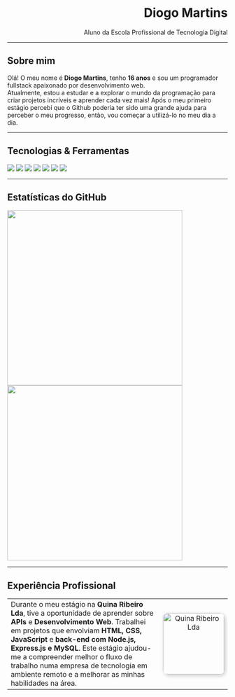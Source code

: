 <h1 align="Right">Diogo Martins</h1>

<p align="Right">
  Aluno da Escola Profissional de Tecnologia Digital
</p>

---

## Sobre mim
Olá! O meu nome é **Diogo Martins**, tenho **16 anos** e sou um programador fullstack apaixonado por desenvolvimento web.  
Atualmente, estou a estudar e a explorar o mundo da programação para criar projetos incríveis e aprender cada vez mais! 
Após o meu primeiro estágio percebi que o Github poderia ter sido uma grande ajuda para perceber o meu progresso, então, vou
começar a utilizá-lo no meu dia a dia.

---

##  Tecnologias & Ferramentas
<p align="left">
  <img src="https://img.shields.io/badge/HTML5-E34F26?style=for-the-badge&logo=html5&logoColor=white"/>
  <img src="https://img.shields.io/badge/CSS3-1572B6?style=for-the-badge&logo=css3&logoColor=white"/>
  <img src="https://img.shields.io/badge/JavaScript-F7DF1E?style=for-the-badge&logo=javascript&logoColor=black"/>
  <img src="https://img.shields.io/badge/Node.js-43853D?style=for-the-badge&logo=node.js&logoColor=white"/>
  <img src="https://img.shields.io/badge/Express.js-404D59?style=for-the-badge"/>
  <img src="https://img.shields.io/badge/C%23-239120?style=for-the-badge&logo=c-sharp&logoColor=white"/>
  <img src="https://img.shields.io/badge/MySQL-4479A1?style=for-the-badge&logo=mysql&logoColor=white"/>
</p>

---

##  Estatísticas do GitHub
<p align="left">
  <img src="https://github-readme-stats.vercel.app/api?username=DiogoFilipeMartins&show_icons=true&theme=dark&hide_border=true" width="400px"/>
  <img src="https://github-readme-streak-stats.herokuapp.com/?user=DiogoFilipeMartins&theme=dark&hide_border=true" width="400px"/>
</p>

---

## Experiência Profissional

<table>
  <tr>
    <td width="70%">
      Durante o meu estágio na <strong>Quina Ribeiro Lda</strong>, tive a oportunidade de aprender sobre <strong>APIs</strong> e <strong>Desenvolvimento Web</strong>.  
      Trabalhei em projetos que envolviam <strong>HTML, CSS, JavaScript</strong> e <strong>back-end com Node.js, Express.js e MySQL</strong>.  
      Este estágio ajudou-me a compreender melhor o fluxo de trabalho numa empresa de tecnologia em ambiente remoto e a melhorar as minhas habilidades na área.
    </td>
    <td width="30%" align="center">
      <a href="https://quinaribeiro.com" target="_blank">
        <img src="https://encrypted-tbn0.gstatic.com/images?q=tbn:ANd9GcTjebnQooDNc_eGU4e62CSFMFBBwNuDM3m8Rg&s" 
             alt="Quina Ribeiro Lda" width="140px" 
             style="border-radius: 10px; box-shadow: 3px 3px 10px rgba(0,0,0,0.2);"/>
      </a>
    </td>
  </tr>
</table>
